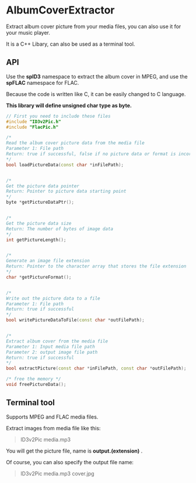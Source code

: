 # AlbumCoverExtractor
Extract album cover picture from your media files, you can also use it for your music player.

It is a C++ Libary, can also be used as a terminal tool.

## API
Use the __spID3__ namespace to extract the album cover in MPEG, and use the __spFLAC__ namespace for FLAC.

Because the code is written like C, it can be easily changed to C language.

__This library will define unsigned char type as byte.__

```cpp
// First you need to include these files
#include "ID3v2Pic.h"
#include "FlacPic.h"

/*
Read the album cover picture data from the media file
Parameter 1: File path
Return: true if successful, false if no picture data or format is incorrect.
*/
bool loadPictureData(const char *inFilePath);


/*
Get the picture data pointer
Return: Pointer to picture data starting point
*/
byte *getPictureDataPtr();


/*
Get the picture data size
Return: The number of bytes of image data
*/
int getPictureLength();


/*
Generate an image file extension
Return: Pointer to the character array that stores the file extension
*/
char *getPictureFormat();


/*
Write out the picture data to a file
Parameter 1: File path
Return: true if successful
*/
bool writePictureDataToFile(const char *outFilePath);


/*
Extract album cover from the media file
Parameter 1: Input media file path
Parameter 2: output image file path
Return: true if successful
*/
bool extractPicture(const char *inFilePath, const char *outFilePath);

/* free the memory */
void freePictureData();
```

## Terminal tool
Supports MPEG and FLAC media files.

Extract images from media file like this:

> ID3v2Pic media.mp3

You will get the picture file, name is __output.(extension)__ .

Of course, you can also specify the output file name:

> ID3v2Pic media.mp3 cover.jpg
